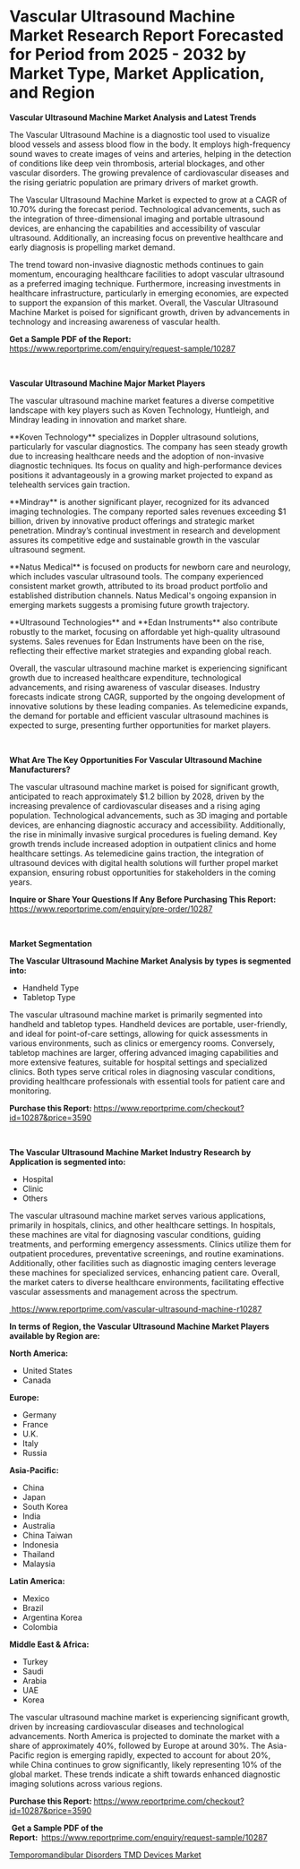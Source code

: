 <p><h1>Vascular Ultrasound Machine Market Research Report Forecasted for Period from 2025 -  2032 by Market Type, Market Application, and Region</h1></p><p><strong>Vascular Ultrasound Machine Market Analysis and Latest Trends</strong></p>
<p><p>The Vascular Ultrasound Machine is a diagnostic tool used to visualize blood vessels and assess blood flow in the body. It employs high-frequency sound waves to create images of veins and arteries, helping in the detection of conditions like deep vein thrombosis, arterial blockages, and other vascular disorders. The growing prevalence of cardiovascular diseases and the rising geriatric population are primary drivers of market growth. </p><p>The Vascular Ultrasound Machine Market is expected to grow at a CAGR of 10.70% during the forecast period. Technological advancements, such as the integration of three-dimensional imaging and portable ultrasound devices, are enhancing the capabilities and accessibility of vascular ultrasound. Additionally, an increasing focus on preventive healthcare and early diagnosis is propelling market demand. </p><p>The trend toward non-invasive diagnostic methods continues to gain momentum, encouraging healthcare facilities to adopt vascular ultrasound as a preferred imaging technique. Furthermore, increasing investments in healthcare infrastructure, particularly in emerging economies, are expected to support the expansion of this market. Overall, the Vascular Ultrasound Machine Market is poised for significant growth, driven by advancements in technology and increasing awareness of vascular health.</p></p>
<p><strong>Get a Sample PDF of the Report:&nbsp;</strong> <a href="https://www.reportprime.com/enquiry/request-sample/10287?utm_campaign=3310&utm_medium=2&utm_source=Github&utm_content=ia&utm_term=20032025&utm_id=vascular-ultrasound-machine">https://www.reportprime.com/enquiry/request-sample/10287</a></p>
<p>&nbsp;</p>
<p><strong>Vascular Ultrasound Machine Major Market Players</strong></p>
<p><p>The vascular ultrasound machine market features a diverse competitive landscape with key players such as Koven Technology, Huntleigh, and Mindray leading in innovation and market share. </p><p>**Koven Technology** specializes in Doppler ultrasound solutions, particularly for vascular diagnostics. The company has seen steady growth due to increasing healthcare needs and the adoption of non-invasive diagnostic techniques. Its focus on quality and high-performance devices positions it advantageously in a growing market projected to expand as telehealth services gain traction.</p><p>**Mindray** is another significant player, recognized for its advanced imaging technologies. The company reported sales revenues exceeding $1 billion, driven by innovative product offerings and strategic market penetration. Mindray’s continual investment in research and development assures its competitive edge and sustainable growth in the vascular ultrasound segment.</p><p>**Natus Medical** is focused on products for newborn care and neurology, which includes vascular ultrasound tools. The company experienced consistent market growth, attributed to its broad product portfolio and established distribution channels. Natus Medical's ongoing expansion in emerging markets suggests a promising future growth trajectory.</p><p>**Ultrasound Technologies** and **Edan Instruments** also contribute robustly to the market, focusing on affordable yet high-quality ultrasound systems. Sales revenues for Edan Instruments have been on the rise, reflecting their effective market strategies and expanding global reach.</p><p>Overall, the vascular ultrasound machine market is experiencing significant growth due to increased healthcare expenditure, technological advancements, and rising awareness of vascular diseases. Industry forecasts indicate strong CAGR, supported by the ongoing development of innovative solutions by these leading companies. As telemedicine expands, the demand for portable and efficient vascular ultrasound machines is expected to surge, presenting further opportunities for market players.</p></p>
<p>&nbsp;</p>
<p><strong>What Are The Key Opportunities For Vascular Ultrasound Machine Manufacturers?</strong></p>
<p><p>The vascular ultrasound machine market is poised for significant growth, anticipated to reach approximately $1.2 billion by 2028, driven by the increasing prevalence of cardiovascular diseases and a rising aging population. Technological advancements, such as 3D imaging and portable devices, are enhancing diagnostic accuracy and accessibility. Additionally, the rise in minimally invasive surgical procedures is fueling demand. Key growth trends include increased adoption in outpatient clinics and home healthcare settings. As telemedicine gains traction, the integration of ultrasound devices with digital health solutions will further propel market expansion, ensuring robust opportunities for stakeholders in the coming years.</p></p>
<p><strong>Inquire or Share Your Questions If Any Before Purchasing This Report:</strong> <a href="https://www.reportprime.com/enquiry/pre-order/10287?utm_campaign=3310&utm_medium=2&utm_source=Github&utm_content=ia&utm_term=20032025&utm_id=vascular-ultrasound-machine">https://www.reportprime.com/enquiry/pre-order/10287</a></p>
<p>&nbsp;</p>
<p><strong>Market Segmentation</strong></p>
<p><strong>The Vascular Ultrasound Machine Market Analysis by types is segmented into:</strong></p>
<p><ul><li>Handheld Type</li><li>Tabletop Type</li></ul></p>
<p><p>The vascular ultrasound machine market is primarily segmented into handheld and tabletop types. Handheld devices are portable, user-friendly, and ideal for point-of-care settings, allowing for quick assessments in various environments, such as clinics or emergency rooms. Conversely, tabletop machines are larger, offering advanced imaging capabilities and more extensive features, suitable for hospital settings and specialized clinics. Both types serve critical roles in diagnosing vascular conditions, providing healthcare professionals with essential tools for patient care and monitoring.</p></p>
<p><strong>Purchase this Report:&nbsp;</strong><a href="https://www.reportprime.com/checkout?id=10287&price=3590&utm_campaign=3310&utm_medium=2&utm_source=Github&utm_content=ia&utm_term=20032025&utm_id=vascular-ultrasound-machine">https://www.reportprime.com/checkout?id=10287&price=3590</a></p>
<p>&nbsp;</p>
<p><strong>The Vascular Ultrasound Machine Market Industry Research by Application is segmented into:</strong></p>
<p><ul><li>Hospital</li><li>Clinic</li><li>Others</li></ul></p>
<p><p>The vascular ultrasound machine market serves various applications, primarily in hospitals, clinics, and other healthcare settings. In hospitals, these machines are vital for diagnosing vascular conditions, guiding treatments, and performing emergency assessments. Clinics utilize them for outpatient procedures, preventative screenings, and routine examinations. Additionally, other facilities such as diagnostic imaging centers leverage these machines for specialized services, enhancing patient care. Overall, the market caters to diverse healthcare environments, facilitating effective vascular assessments and management across the spectrum.</p></p>
<p><a href="https://www.reportprime.com/vascular-ultrasound-machine-r10287?utm_campaign=3310&utm_medium=2&utm_source=Github&utm_content=ia&utm_term=20032025&utm_id=vascular-ultrasound-machine">&nbsp;https://www.reportprime.com/vascular-ultrasound-machine-r10287</a></p>
<p><strong>In terms of Region, the Vascular Ultrasound Machine Market Players available by Region are:</strong></p>
<p>
    <p> <strong> North America: </strong>
        <ul>
            <li>United States</li>
            <li>Canada</li>
        </ul>
        </p> 
    <p> <strong> Europe: </strong>
        <ul>
            <li>Germany</li>
            <li>France</li>
            <li>U.K.</li>
            <li>Italy</li>
            <li>Russia</li>
        </ul>
        </p> 
    <p> <strong> Asia-Pacific: </strong>
        <ul>
            <li>China</li>
            <li>Japan</li>
            <li>South Korea</li>
            <li>India</li>
            <li>Australia</li>
            <li>China Taiwan</li>
            <li>Indonesia</li>
            <li>Thailand</li>
            <li>Malaysia</li>
        </ul>
        </p> 
    <p> <strong> Latin America: </strong>
        <ul>
            <li>Mexico</li>
            <li>Brazil</li>
            <li>Argentina Korea</li>
            <li>Colombia</li>
        </ul>
        </p> 
    <p> <strong> Middle East & Africa: </strong>
        <ul>
            <li>Turkey</li>
            <li>Saudi</li>
            <li>Arabia</li>
            <li>UAE</li>
            <li>Korea</li>
        </ul>
    </p>
    </p>
<p><p>The vascular ultrasound machine market is experiencing significant growth, driven by increasing cardiovascular diseases and technological advancements. North America is projected to dominate the market with a share of approximately 40%, followed by Europe at around 30%. The Asia-Pacific region is emerging rapidly, expected to account for about 20%, while China continues to grow significantly, likely representing 10% of the global market. These trends indicate a shift towards enhanced diagnostic imaging solutions across various regions.</p></p>
<p><strong>Purchase this Report: </strong><a href="https://www.reportprime.com/checkout?id=10287&price=3590&utm_campaign=3310&utm_medium=2&utm_source=Github&utm_content=ia&utm_term=20032025&utm_id=vascular-ultrasound-machine">https://www.reportprime.com/checkout?id=10287&price=3590</a></p>
<p>&nbsp;<strong>Get a Sample PDF of the Report:&nbsp;&nbsp;</strong><a href="https://www.reportprime.com/enquiry/request-sample/10287?utm_campaign=3310&utm_medium=2&utm_source=Github&utm_content=ia&utm_term=20032025&utm_id=vascular-ultrasound-machine">https://www.reportprime.com/enquiry/request-sample/10287</a></p>
<p><strong></strong></p>
<p><p><a href="https://github.com/sibellanikmn/Market-Research-Report-List-1/blob/main/temporomandibular-disorders-tmd-devices-market.md?utm_campaign=3310&utm_medium=2&utm_source=Github&utm_content=ia&utm_term=20032025&utm_id=vascular-ultrasound-machine">Temporomandibular Disorders TMD Devices Market</a></p></p>